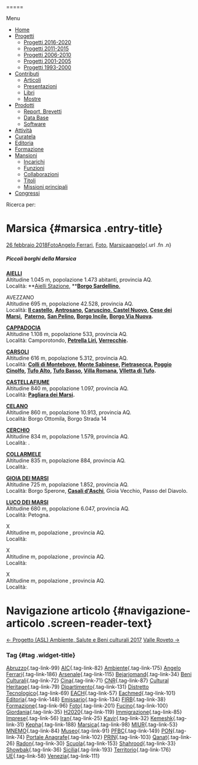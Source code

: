 


=====

 

Menu



-   [Home](index.html)
-   [Progetti](index.html)
    -   [Progetti 2016-2020](index86ea.html?page_id=388)
    -   [Progetti 2011-2015](indexea29.html?page_id=474)
    -   [Progetti 2006-2010](index9b8d.html?page_id=525)
    -   [Progetti 2001-2005](index3429.html?page_id=494)
    -   [Progetti 1993-2000](index5532.html?page_id=559)
-   [Contributi](index376e.html?cat=13)
    -   [Articoli](index305b.html?page_id=438)
    -   [Presentazioni](index3fd7.html?page_id=441)
    -   [Libri](indexb842.html?page_id=450)
    -   [Mostre](index85de.html?page_id=1066)
-   [Prodotti](indexb5e7.html?cat=15)
    -   [Report, Brevetti](indexfea7.html?page_id=1069)
    -   [Data Base](index7175.html?page_id=1072)
    -   [Software](index1a36.html?page_id=1075)
-   [Attività](index852a.html?page_id=410)
-   [Curatela](index5b3e.html?page_id=416)
-   [Editoria](index1597.html?page_id=419)
-   [Formazione](index7f00.html?page_id=422)
-   [Mansioni](index7fa5.html?cat=138)
    -   [Incarichi](indexfc67.html?page_id=1050)
    -   [Funzioni](index5cc7.html?page_id=1061)
    -   [Collaborazioni](index5edb.html?page_id=1083)
    -   [Titoli](indexa54c.html?page_id=1239)
    -   [Missioni principali](indexe97a.html?page_id=1804)
-   [Congressi](index9c1c.html?page_id=425)

Ricerca per:

Marsica {#marsica .entry-title}
=======

[26 febbraio 2018](index09e5.html?p=1576 "Permalink a Marsica")[Foto](index335b.html?cat=155)[Angelo Ferrari](indexdddd.html?tag=angelo-ferrari), [Foto](index2e63.html?tag=foto), [Marsica](index6ce2.html?tag=marsica)[angelo](indexcd64.html?author=1 "Vedi tutti gli articoli di angelo"){.url .fn .n}

##### Piccoli borghi della Marsica

[**AIELLI**](https://www.flickr.com/photos/112554745@N05/albums/72157650760109308)\
Altitudine 1.045 m, popolazione 1.473 abitanti, provincia AQ.\
Località: **[Aielli Stazione](https://www.flickr.com/photos/112554745@N05/albums/72157650760109308), **[**Borgo Sardellino**.](https://www.flickr.com/photos/112554745@N05/albums/72157650760109308)

AVEZZANO\
Altitudine 695 m, popolazione 42.528, provincia AQ.\
Località: **[Il castello](https://www.flickr.com/photos/112554745@N05/albums/72157653332815855), [Antrosano](https://www.flickr.com/photos/112554745@N05/albums/72157651156707272), [Caruscino,](https://www.flickr.com/photos/112554745@N05/albums/72157690873295312)[ Castel Nuovo](https://www.flickr.com/photos/112554745@N05/albums/72157652909235259), [Cese dei Marsi](https://www.flickr.com/photos/112554745@N05/albums/72157650710716487),  [Paterno](https://www.flickr.com/photos/112554745@N05/albums/72157650711040457), [San Pelino](https://www.flickr.com/photos/112554745@N05/albums/72157648846555393), [Borgo Incile](https://www.flickr.com/photos/112554745@N05/albums/72157650710776117), [Borgo Via Nuova](https://www.flickr.com/photos/112554745@N05/albums/72157648836570134).**

[**CAPPADOCIA**](https://www.flickr.com/photos/112554745@N05/albums/72157651173708832)\
Altitudine 1.108 m, popolazione 533, provincia AQ.\
Località: Camporotondo, **[Petrella Liri](https://www.flickr.com/photos/112554745@N05/albums/72157650825632260), [Verrecchie](https://www.flickr.com/photos/112554745@N05/albums/72157653437308226).**

[**CARSOLI**](https://www.flickr.com/photos/112554745@N05/albums/72157651121575696)\
Altitudine 616 m, popolazione 5.312, provincia AQ.\
Località: **[Colli di Montebove](https://www.flickr.com/photos/112554745@N05/albums/72157648854298284), [Monte Sabinese](https://www.flickr.com/photos/112554745@N05/albums/72157650775289810), [Pietrasecca](https://www.flickr.com/photos/112554745@N05/albums/72157648854502504), [Poggio Cinolfo](https://www.flickr.com/photos/112554745@N05/albums/72157650775480140), [Tufo Alto](https://www.flickr.com/photos/112554745@N05/albums/72157648864113913), [Tufo Basso](https://www.flickr.com/photos/112554745@N05/albums/72157651175097882), [Villa Romana](https://www.flickr.com/photos/112554745@N05/albums/72157651122635386), [Vlletta di Tufo](https://www.flickr.com/photos/112554745@N05/albums/72157650729202447).**

[**CASTELLAFIUME**](https://www.flickr.com/photos/112554745@N05/albums/72157651122851696)\
Altitudine 840 m, popolazione 1.097, provincia AQ.\
Località: **[Pagliara dei Marsi](https://www.flickr.com/photos/112554745@N05/albums/72157648855446594).**

[**CELANO**](https://www.flickr.com/photos/112554745@N05/albums/72157650776621550)\
Altitudine 860 m, popolazione 10.913, provincia AQ.\
Località: Borgo Ottomila, Borgo Strada 14

[**CERCHIO**](https://www.flickr.com/photos/112554745@N05/albums/72157648855744804)\
Altitudine 834 m, popolazione 1.579, provincia AQ.\
Località: .

[**COLLARMELE**](https://www.flickr.com/photos/112554745@N05/albums/72157653495360648)\
Altitudine 835 m, popolazione 884, provincia AQ.\
Località:.

**[GIOIA DEI MARSI](https://www.flickr.com/photos/112554745@N05/albums/72157653837849036)**\
Altitudine 725 m, popolazione 1.852, provincia AQ.\
Località: Borgo Sperone, [**Casali d'Aschi**](https://www.flickr.com/photos/112554745@N05/albums/72157651286844193), Gioia Vecchio, Passo del Diavolo.

[**LUCO DEI MARSI**](https://www.flickr.com/photos/112554745@N05/albums/72157651227556455)\
Altitudine 680 m, popolazione 6.047, provincia AQ.\
Località: Petogna.

X\
Altitudine m, popolazione , provincia AQ.\
Località:

X\
Altitudine m, popolazione , provincia AQ.\
Località:

X\
Altitudine m, popolazione , provincia AQ.\
Località:

Navigazione articolo {#navigazione-articolo .screen-reader-text}
====================

[← Progetto (ASL) Ambiente, Salute e Beni culturali 2017](index71f3.html?p=1269) [Valle Roveto →](index95d2.html?p=1587)



### Tag {#tag .widget-title}

[Abruzzo](indexbf18.html?tag=abruzzo "2 argomenti"){.tag-link-99} [AIC](indexfd92.html?tag=aic "4 argomenti"){.tag-link-82} [Ambiente](indexa6a7.html?tag=ambiente "6 argomenti"){.tag-link-175} [Angelo Ferrari](indexdddd.html?tag=angelo-ferrari "22 argomenti"){.tag-link-186} [Arsenale](index6e38.html?tag=arsenale "2 argomenti"){.tag-link-115} [Bejarjomand](index93d3.html?tag=bejarjomand "1 argomento"){.tag-link-34} [Beni Culturali](index883e.html?tag=beni-culturali "14 argomenti"){.tag-link-72} [Cina](index26c3.html?tag=cina "2 argomenti"){.tag-link-71} [CNR](index47bd.html?tag=cnr "7 argomenti"){.tag-link-87} [Cultural Heritage](index49c7.html?tag=cultural-heritage "2 argomenti"){.tag-link-79} [Dipartimento](index79d6.html?tag=dipartimento "2 argomenti"){.tag-link-131} [Distretto Tecnologico](index057d.html?tag=distretto-tecnologico "2 argomenti"){.tag-link-69} [EACH](index42c8.html?tag=each "2 argomenti"){.tag-link-57} [Eachmed](indexcf6e.html?tag=eachmed "3 argomenti"){.tag-link-101} [Editoria](indexd50c.html?tag=editoria "1 argomento"){.tag-link-148} [Emissario](index7457.html?tag=emissario "4 argomenti"){.tag-link-134} [FIRB](index7342.html?tag=firb "3 argomenti"){.tag-link-38} [Formazione](index52c4.html?tag=formazione "3 argomenti"){.tag-link-96} [Foto](index2e63.html?tag=foto "2 argomenti"){.tag-link-201} [Fucino](index11b4.html?tag=fucino "5 argomenti"){.tag-link-100} [Giordania](index338b.html?tag=giordania "4 argomenti"){.tag-link-35} [H2020](index3914.html?tag=h2020 "10 argomenti"){.tag-link-119} [Immigrazione](index32ae.html?tag=immigrazione "4 argomenti"){.tag-link-85} [Imprese](index514c.html?tag=imprese "5 argomenti"){.tag-link-56} [Iran](index4241.html?tag=iran "5 argomenti"){.tag-link-25} [Kavir](index3aaa.html?tag=kavir "1 argomento"){.tag-link-32} [Kemeshk](index0773.html?tag=kemeshk "1 argomento"){.tag-link-31} [Kepha](index724b.html?tag=kepha "2 argomenti"){.tag-link-188} [Marsica](index6ce2.html?tag=marsica "5 argomenti"){.tag-link-98} [MIUR](index0aa1.html?tag=miur "3 argomenti"){.tag-link-53} [MNEMO](index7027.html?tag=mnemo "3 argomenti"){.tag-link-84} [Museo](index304a.html?tag=museo "2 argomenti"){.tag-link-91} [PFBC](indexc5dc.html?tag=pfbc "1 argomento"){.tag-link-149} [PON](index0011.html?tag=pon "4 argomenti"){.tag-link-74} [Portale Anagrafe](indexe42c.html?tag=portale-anagrafe "2 argomenti"){.tag-link-102} [PRIN](index9cf1.html?tag=prin "2 argomenti"){.tag-link-103} [Qanat](index339d.html?tag=qanat "6 argomenti"){.tag-link-26} [Radon](index68d2.html?tag=radon "3 argomenti"){.tag-link-30} [Scuola](index2953.html?tag=scuola "2 argomenti"){.tag-link-153} [Shahrood](index6549.html?tag=shahrood "2 argomenti"){.tag-link-33} [Showbak](indexde02.html?tag=showbak "4 argomenti"){.tag-link-36} [Sicilia](index4efa.html?tag=sicilia "2 argomenti"){.tag-link-193} [Territorio](indexfff4.html?tag=territorio "4 argomenti"){.tag-link-176} [UE](index3f45.html?tag=ue "12 argomenti"){.tag-link-58} [Venezia](index05f5.html?tag=venezia "8 argomenti"){.tag-link-111}
